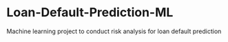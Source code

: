 # Loan-Default-Prediction-ML
Machine learning project to conduct risk analysis for loan default prediction
